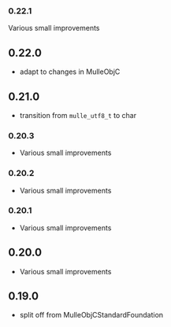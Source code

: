 ### 0.22.1

Various small improvements

## 0.22.0


* adapt to changes in MulleObjC


## 0.21.0

* transition from `mulle_utf8_t` to char


### 0.20.3

* Various small improvements

### 0.20.2

* Various small improvements

### 0.20.1

* Various small improvements

## 0.20.0

* Various small improvements


## 0.19.0

* split off from MulleObjCStandardFoundation
